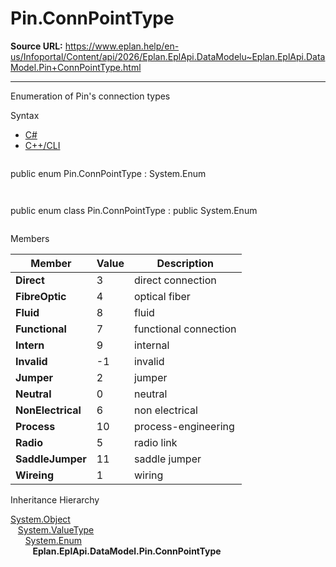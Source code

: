# Pin.ConnPointType

**Source URL:** https://www.eplan.help/en-us/Infoportal/Content/api/2026/Eplan.EplApi.DataModelu~Eplan.EplApi.DataModel.Pin+ConnPointType.html

---

Enumeration of Pin's connection types

Syntax

- [C#](#i-syntax-CS)
- [C++/CLI](#i-syntax-CPP2005)

```
```
public enum Pin.ConnPointType : System.Enum
```
```

```
```
public enum class Pin.ConnPointType : public System.Enum
```
```

Members

| Member | Value | Description |
| --- | --- | --- |
| **Direct** | 3 | direct connection |
| **FibreOptic** | 4 | optical fiber |
| **Fluid** | 8 | fluid |
| **Functional** | 7 | functional connection |
| **Intern** | 9 | internal |
| **Invalid** | -1 | invalid |
| **Jumper** | 2 | jumper |
| **Neutral** | 0 | neutral |
| **NonElectrical** | 6 | non electrical |
| **Process** | 10 | process-engineering |
| **Radio** | 5 | radio link |
| **SaddleJumper** | 11 | saddle jumper |
| **Wireing** | 1 | wiring |

Inheritance Hierarchy

[System.Object](#)  
   [System.ValueType](#)  
      [System.Enum](#)  
         **Eplan.EplApi.DataModel.Pin.ConnPointType**
